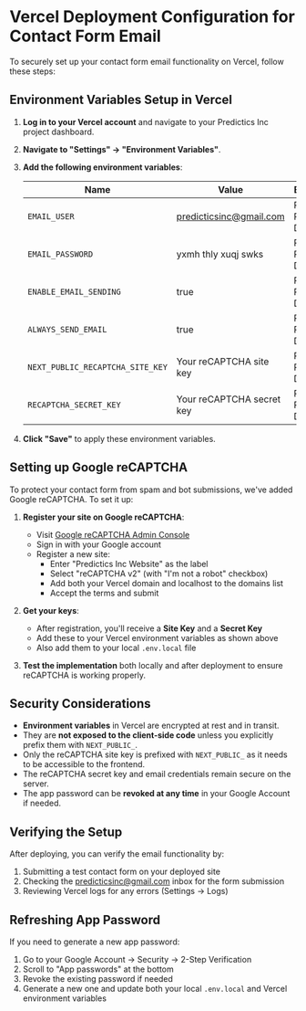 # Vercel Deployment Configuration for Contact Form Email

To securely set up your contact form email functionality on Vercel, follow these steps:

## Environment Variables Setup in Vercel

1. **Log in to your Vercel account** and navigate to your Predictics Inc project dashboard.

2. **Navigate to "Settings" → "Environment Variables"**.

3. **Add the following environment variables**:

   | Name | Value | Environment |
   |------|-------|-------------|
   | `EMAIL_USER` | predicticsinc@gmail.com | Production, Preview, Development |
   | `EMAIL_PASSWORD` | yxmh thly xuqj swks | Production, Preview, Development |
   | `ENABLE_EMAIL_SENDING` | true | Production, Preview, Development |
   | `ALWAYS_SEND_EMAIL` | true | Production, Preview, Development |
   | `NEXT_PUBLIC_RECAPTCHA_SITE_KEY` | Your reCAPTCHA site key | Production, Preview, Development |
   | `RECAPTCHA_SECRET_KEY` | Your reCAPTCHA secret key | Production, Preview, Development |

4. **Click "Save"** to apply these environment variables.

## Setting up Google reCAPTCHA

To protect your contact form from spam and bot submissions, we've added Google reCAPTCHA. To set it up:

1. **Register your site on Google reCAPTCHA**:
   - Visit [Google reCAPTCHA Admin Console](https://www.google.com/recaptcha/admin)
   - Sign in with your Google account
   - Register a new site:
     - Enter "Predictics Inc Website" as the label
     - Select "reCAPTCHA v2" (with "I'm not a robot" checkbox)
     - Add both your Vercel domain and localhost to the domains list
     - Accept the terms and submit

2. **Get your keys**:
   - After registration, you'll receive a **Site Key** and a **Secret Key**
   - Add these to your Vercel environment variables as shown above
   - Also add them to your local `.env.local` file

3. **Test the implementation** both locally and after deployment to ensure reCAPTCHA is working properly.

## Security Considerations

- **Environment variables** in Vercel are encrypted at rest and in transit.
- They are **not exposed to the client-side code** unless you explicitly prefix them with `NEXT_PUBLIC_`.
- Only the reCAPTCHA site key is prefixed with `NEXT_PUBLIC_` as it needs to be accessible to the frontend.
- The reCAPTCHA secret key and email credentials remain secure on the server.
- The app password can be **revoked at any time** in your Google Account if needed.

## Verifying the Setup

After deploying, you can verify the email functionality by:

1. Submitting a test contact form on your deployed site
2. Checking the predicticsinc@gmail.com inbox for the form submission
3. Reviewing Vercel logs for any errors (Settings → Logs)

## Refreshing App Password

If you need to generate a new app password:

1. Go to your Google Account → Security → 2-Step Verification
2. Scroll to "App passwords" at the bottom
3. Revoke the existing password if needed
4. Generate a new one and update both your local `.env.local` and Vercel environment variables
